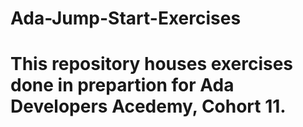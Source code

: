 # Ada-Jump-Start-Exercises
#
# This repository houses exercises done in prepartion for Ada Developers Acedemy, Cohort 11.
